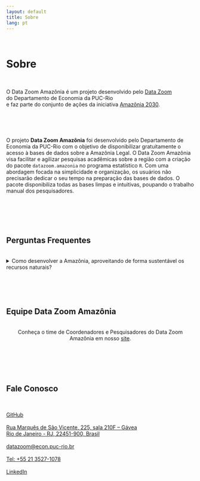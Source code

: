 ```yaml
---
layout: default
title: Sobre
lang: pt
---
```


<link rel="stylesheet" href="style.css">

<br>

<h1 class="title-about">Sobre</h1>

<br>

<div class="capa_sobre">
  <div class="capa_sobre_content">
      <p>O Data Zoom Amazônia é um projeto desenvolvido pelo <a rel="noreferrer noopener" 
        href="http://www.econ.puc-rio.br/datazoom/index.html" 
        target="_blank">Data Zoom</a><br> do Departamento de Economia da PUC-Rio<br> e faz parte do conjunto de ações da
        iniciativa <a rel="noreferrer noopener"
        href="https://amazonia2030.org.br/" target="_blank">Amazônia 2030</a>.
      </p>
  </div>  
</div>
<br>
<br>
<br>

<div class="texto_livre">
  <p>O projeto <strong>Data Zoom Amazônia</strong> foi desenvolvido pelo Departamento de Economia da PUC-Rio com o objetivo de disponibilizar gratuitamente o acesso à bases de dados
    sobre a Amazônia Legal. O Data Zoom Amazônia visa facilitar e agilizar pesquisas acadêmicas sobre a região com a criação do pacote <code>datazoom.amazonia</code> no programa
    estatístico <code>R</code>. Com uma abordagem focada na simplicidade e organização, os usuários não precisarão dedicar o seu tempo na preparação das bases de dados. O pacote
    disponibiliza todas as bases limpas e intuitivas, poupando o trabalho manual dos pesquisadores.</p>
</div>
<br>
<br>
<br>
<br>

<div class="FAQ">
<h2 class="fale_conosco">Perguntas Frequentes</h2></div><br>
<div class="contato">
<details>
  <summary>Como desenvolver a Amazônia, aproveitando de forma sustentável os recursos naturais?</summary>
  <p>Para responder a essa pergunta, quatro reconhecidas organizações de pesquisa brasileiras se juntaram para fazer o mais completo plano de ações para a Amazônia dar um salto de desenvolvimento humano e econômico preservando seus recursos naturais até 2030. Trata-se do projeto Amazônia 2030. O projeto é uma iniciativa conjunta do Instituto do Homem e do Meio Ambiente da Amazônia (Imazon) e do Centro de Empreendedorismo da Amazônia, ambos situados em Belém, com a Climate Policy Initiative (CPI) e o Departamento de Economia da PUC-Rio, localizados no Rio de Janeiro. Pesquisadores têm gerado conhecimento a partir de estudos empíricos, análises da literatura acadêmica e consultas documentais, bem como das experiências dos povos da floresta, empresários, empreendedores e agentes públicos, entre outras fontes. Esses documentos reunirão recomendações práticas, que poderão ser aplicadas por agentes privados e públicos.</p>
</details>
</div>

<br>
<br>
<br>
<br>




<h2 class="fale_conosco">Equipe Data Zoom Amazônia</h2><br>
<div class="contato" style="text-align:center">Conheça o time de Coordenadores e Pesquisadores do Data Zoom Amazônia em nosso <a href="https://www.econ.puc-rio.br/datazoom/equipe.html" target=_blank>site</a>.
</div>
<br>
<br>
<br>
<br>
<br>

<h2 class="fale_conosco">Fale Conosco</h2><br>

<div class="contato">
  <p><a href="https://github.com/datazoompuc" target="_blank" rel="noreferrer noopener">GitHub</a><br><br>
    <a rel="noreferrer noopener" href="https://goo.gl/maps/9boi7X8siQfE3j8DA" data-type="URL" data-id="https://goo.gl/maps/9boi7X8siQfE3j8DA" target="_blank">
    Rua Marquês de São Vicente, 225, sala 210F &#8211; Gávea<br>
    Rio de Janeiro - RJ, 22451-900, Brasil</a><br><br>
    <a href="mailto:datazoom@econ.puc-rio.br">datazoom@econ.puc-rio.br</a><br><br>
    <a href="tel:+552135271078">Tel: +55 21 3527-1078</a><br><br>
    <a href="https://www.linkedin.com/company/data-zoom/" target="_blank" rel="noreferrer noopener">LinkedIn</a>
  </p>

<br>
<br>
<br>
